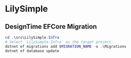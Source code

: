 # LilySimple

## DesignTime EFCore Migration 

```powershell
cd .\src\LilySimple.Infra
# Select `LilySimple.Infra` as the target project.
dotnet ef migrations add $MIGRATION_NAME -o .\Migrations 
dotnet ef database update
```